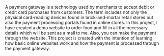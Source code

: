 A payment gateway is a technology used by merchants to accept debit or credit card purchases from customers. The term includes not only the physical card-reading devices found in brick-and-mortar retail stores but also the payment processing portals found in online stores.
In this project, I have created a demo website to order food and fill in all the necessary details which will be sent as a mail to me. Also, you can make the payment through the website.
This project is created with the intention of learning how basic online websites work and how the payment is processed through the payment gateway.
